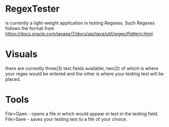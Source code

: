 # RegexTester
is currently a light-weight application in testing Regexes. Such Regexes follows the format from https://docs.oracle.com/javase/7/docs/api/java/util/regex/Pattern.html.
# Visuals
there are currently three(3) text fields available, two(2) of which is where your regex would be entered and the other is where your testing text will be placed.
# Tools
File>Open - opens a file in which would appear in text in the testing field. File>Save - saves your testing text to a file of your choice.
